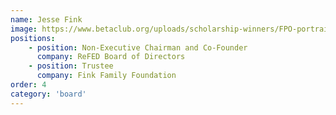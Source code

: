 ```yaml
---
name: Jesse Fink
image: https://www.betaclub.org/uploads/scholarship-winners/FPO-portrait.jpg
positions: 
    - position: Non-Executive Chairman and Co-Founder
      company: ReFED Board of Directors
    - position: Trustee
      company: Fink Family Foundation
order: 4
category: 'board'
---
```

